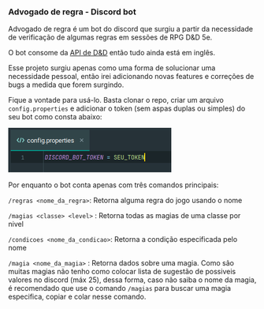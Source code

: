 ### Advogado de regra - Discord bot

Advogado de regra é um bot do discord que surgiu a partir da necessidade de verificação de algumas regras em sessões de RPG D&D 5e.
  
O bot consome da [API de D&D](https://www.dnd5eapi.co/) então tudo ainda está em inglês.

Esse projeto surgiu apenas como uma forma de solucionar uma necessidade pessoal, então irei adicionando novas features e correções de bugs a medida que forem surgindo.

Fique a vontade para usá-lo. Basta clonar o repo, criar um arquivo `config.properties` e adicionar o token (sem aspas duplas ou simples) do seu bot como consta abaixo:

![img.png](img.png)


Por enquanto o bot conta apenas com três comandos principais:

`/regras <nome_da_regra>`: Retorna alguma regra do jogo usando o nome

`/magias <classe> <level>` : Retorna todas as magias de uma classe por nivel

`/condicoes <nome_da_condicao>`: Retorna a condição especificada pelo nome

`/magia <nome_da_magia>` : Retorna dados sobre uma magia. Como são muitas magias não tenho como colocar lista de sugestão de possiveis valores no discord (máx 25), dessa forma, caso não saiba o nome da magia, é recomendado que use o comando `/magias` para buscar uma magia especifica, copiar e colar nesse comando.
